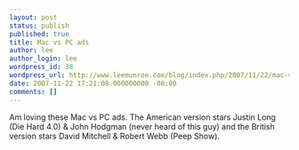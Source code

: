 ```yaml
---
layout: post
status: publish
published: true
title: Mac vs PC ads
author: lee
author_login: lee
wordpress_id: 38
wordpress_url: http://www.leemunroe.com/blog/index.php/2007/11/22/mac-vs-pc-ads/
date: 2007-11-22 17:21:08.000000000 -08:00
comments: []
---
```

Am loving these Mac vs PC ads. The American version stars Justin Long (Die Hard 4.0) &amp; John Hodgman (never heard of this guy) and the British version stars David Mitchell &amp; Robert Webb (Peep Show).
